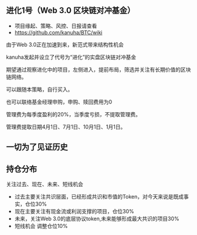 ## 进化1号（Web 3.0 区块链对冲基金）
- 项目缘起、策略、风控、日报请查看
- https://github.com/kanuha/BTC/wiki

由于Web 3.0正在加速到来，新范式带来结构性机会

kanuha发起并设立了代号为“进化”的实盘区块链对冲基金

期望通过观察进化中的项目，左侧进入，提前布局，筛选并关注有长期价值的区块链网络。

可以跟随本策略，自行买入。

也可以联络基金经理申购，申购、赎回费用为0

管理费为每季度盈利的20%，当季度亏损，不提取管理费。

管理费提取日期4月1日、7月1日、10月1日、1月1日。

## 一切为了见证历史

## 持仓分布
关注过去、现在、未来、短线机会  
- 过去主要关注共识层面，已经形成共识和市值的Token，对今天来说是既成事实，仓位30%
- 现在主要关注有现金流或利润支撑的项目，仓位30%
- 未来，关注Web 3.0的底层协议token,未来能够形成最大共识的项目30%
- 短线机会 调整仓位10% 

